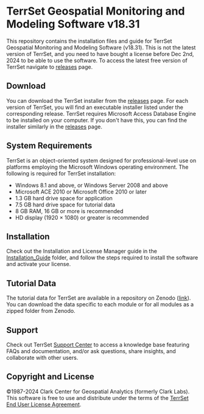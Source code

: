 # TerrSet Geospatial Monitoring and Modeling Software v18.31

This repository contains the installation files and guide for TerrSet Geospatial Monitoring and Modeling Software (v18.31). This is not the latest version of TerrSet, and you need to have bought a license before Dec 2nd, 2024 to be able to use the software. To access the latest free version of TerrSet navigate to [releases](https://github.com/ClarkCGA/terrset/releases) page.

## Download

You can download the TerrSet installer from the [releases](https://github.com/ClarkCGA/terrset/releases) page. For each version of TerrSet, you will find an executable installer listed under the corresponding release. TerrSet requires Microsoft Access Database Engine to be installed on your computer. If you don't have this, you can find the installer similarly in the [releases](https://github.com/ClarkCGA/terrset/releases) page. 

## System Requirements

TerrSet is an object-oriented system designed for professional-level use on platforms employing the Microsoft Windows operating environment. The following is required for TerrSet installation:

- Windows 8.1 and above, or Windows Server 2008 and above
- Microsoft ACE 2010 or Microsoft Office 2010 or later
- 1.3 GB hard drive space for application
- 7.5 GB hard drive space for tutorial data
- 8 GB RAM, 16 GB or more is recommended
- HD display (1920 × 1080) or greater is recommended

## Installation

Check out the Installation and License Manager guide in the [Installation_Guide](./Installation_Guide/) folder, and follow the steps required to install the software and activate your license.  

## Tutorial Data

The tutorial data for TerrSet are available in a repository on Zenodo ([link](https://doi.org/10.5281/zenodo.14201430)). You can download the data specific to each module or for all modules as a zipped folder from Zenodo. 

## Support

Check out TerrSet [Support Center](https://forums.clarklabs.org/) to access a knowledge base featuring FAQs and documentation, and/or ask questions, share insights, and collaborate with other users.

## Copyright and License

©1987-2024 Clark Center for Geospatial Analytics (formerly Clark Labs). This software is free to use and distribute under the terms of the [TerrSet End User License Agreement](LICENSE).